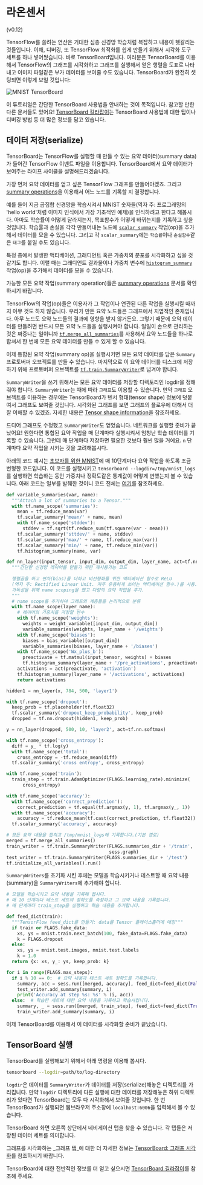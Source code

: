 # 라온센서

(v0.12)

TensorFlow를 쓸려는 연산은 거대한 심층 신경망 학습처럼 복잡하고 내용이 헷갈리는 것들입니다. 이해, 디버깅, 또 TensorFlow 최적화를 쉽게 만들기 위해서 시각화 도구 세트를 하나 넣어뒀습니다. 바로 TensorBoard입니다. 여러분은 TensorBoard를 이용해서 TensorFlow의 그래프를 시각화하고 그래프를 실행해서 얻은 행렬을 도표로 나타내고 이미지 파일같은 부가 데이터를 보여줄 수도 있습니다. TensorBoard가 완전히 셋팅되면 이렇게 보일 것입니다:

![MNIST TensorBoard](../g3doc/images/mnist\_tensorboard.png)

이 튜토리얼은 간단한 TensorBoard 사용법을 안내하는 것이 목적입니다. 참고할 만한 다른 문서들도 있어요! [TensorBoard 길라잡이](https://www.tensorflow.org/code/tensorflow/tensorboard/README.md)는 TensorBoard 사용법에 대한 팁이나 디버깅 방법 등 더 많은 정보를 담고 있습니다.

## 데이터 저장(serialize)

TensorBoard는 TensorFlow를 실행할 때 만들 수 있는 요약 데이터(summary data)가 들어간 TensorFlow 이벤트 파일을 이용합니다. TensorBoard에서 요약 데이터가 보여주는 라이프 사이클을 설명해드리겠습니다.

가장 먼저 요약 데이터를 얻고 싶은 TensorFlow 그래프를 만들어야겠죠. 그리고 [summary operations](../index-3/index/train.md#summary-operations)을 이용해서 어느 노드를 기록할 지 결정합니다.

예를 들어 지금 곱집합 신경망을 학습시켜서 MNIST 숫자들(역자 주: 프로그래밍의 'hello world'처럼 이미지 인식에서 가장 기초적인 예제)을 인식하려고 한다고 해봅시다. 아마도 학습률이 어떻게 달라지는지, 목표함수가 어떻게 바뀌는지를 기록하고 싶을 것입니다. 학습률과 손실을 각각 만들어내는 노드에 [`scalar_summary`](../index-3/index/train.md#scalar\_summary) 작업(op)을 추가해서 데이터를 모을 수 있습니다. 그리고 각 `scalar_summary`에는 `학습률`이나 `손실함수`같은 `태그`를 붙일 수도 있습니다.

특정 층에서 발생한 액티베이션, 그래디언트 혹은 가중치의 분포를 시각화하고 싶을 것 같기도 합니다. 이럴 때는 그래디언트 결과물이나 가중치 변수에 [`histogram_summary`](../index-3/index/train.md#histogram\_summary) 작업(op)을 추가해서 데이터를 모을 수 있습니다.

가능한 모든 요약 작업(summary operation)들은 [summary operations](../index-3/index/train.md#summary-operations) 문서를 확인하시기 바랍니다.

TensorFlow의 작업(op)들은 이용자가 그 작업이나 연관된 다른 작업을 실행시킬 때까지 아무 것도 하지 않습니다. 우리가 만든 요약 노드들은 그래프에서 지엽적인 존재입니다. 아무 노드도 요약 노드들의 결과에 영향을 받지 않거든요. 그렇기 때문에 요약 데이터를 만들려면 반드시 모든 요약 노드들을 실행시켜야 합니다. 일일이 손으로 관리하는 것은 짜증나는 일이니까 [`tf.merge_all_summaries`](../index-3/index/train.md#merge\_all\_summaries)를 사용해서 요약 노드들을 하나로 합쳐서 한 번에 모든 요약 데이터를 만들 수 있게 할 수 있습니다.

이제 통합된 요약 작업(summary op)을 실행시키면 모든 요약 데이터를 담은 `Summary` 프로토버퍼 오브젝트를 만들 수 있습니다. 마지막으로 이 요약 데이터를 디스크에 저장하기 위해 프로토버퍼 오브젝트를 [`tf.train.SummaryWriter`](../index-3/index/train.md#SummaryWriter)로 넘겨야 합니다.

`SummaryWriter`을 쓰기 위해서는 모든 요약 데이터를 저장할 디렉토리인 logdir을 정해줘야 합니다. `SummaryWriter`는 때에 따라 `그래프`도 이용할 수 있습니다. 만약 `그래프` 오브젝트를 이용하는 경우에는 TensorBoard가 텐서 형태(tensor shape) 정보에 덧붙여서 그래프도 보여줄 것입니다. 시각화된 그래프를 보면 그래프의 플로우에 대해서 더 잘 이해할 수 있겠죠. 자세한 내용은 [Tensor shape information](index-2.md#tensor-shape-information)을 참조하세요.

드디어 그래프도 수정했고 `SummaryWriter`도 얻었습니다. 네트워크를 실행할 준비가 끝났어요! 원한다면 통합된 요약 작업을 매 단계마다 실행시켜서 엄청난 학습 데이터를 기록할 수 있습니다. 그런데 매 단계마다 저장하면 필요한 것보다 훨씬 많을 거에요. `n` 단계마다 요약 작업을 시키는 것을 고려해봅시다.

아래의 코드 예시는 [초보자를 위한 MNIST](http://tensorflow.org/tutorials/mnist/beginners/index.md)에 매 10단계마다 요약 작업을 하도록 조금 변형한 코드입니다. 이 코드를 실행시키고 `tensorboard --logdir=/tmp/mnist_logs`를 실행하면 학습하는 동안 가중치나 정확도같은 통계값이 어떻게 변했는지 볼 수 있습니다. 아래 코드는 일부를 발췌한 것이니 코드 전체는 [여기](https://www.tensorflow.org/code/tensorflow/examples/tutorials/mnist/mnist\_with\_summaries.py)를 참조하세요.

```python
def variable_summaries(var, name):
  """Attach a lot of summaries to a Tensor."""
  with tf.name_scope('summaries'):
    mean = tf.reduce_mean(var)
    tf.scalar_summary('mean/' + name, mean)
    with tf.name_scope('stddev'):
      stddev = tf.sqrt(tf.reduce_sum(tf.square(var - mean)))
    tf.scalar_summary('sttdev/' + name, stddev)
    tf.scalar_summary('max/' + name, tf.reduce_max(var))
    tf.scalar_summary('min/' + name, tf.reduce_min(var))
    tf.histogram_summary(name, var)

def nn_layer(input_tensor, input_dim, output_dim, layer_name, act=tf.nn.relu):
  """간단한 신경망 레이어를 만들기 위한 재사용가능 코드
  
  행렬곱을 하고 편차(bias)를 더하고 비선형화를 위한 액티베이션 함수로 ReLU
  (역자 주: Rectified Linear Unit. 자주 유용하게 쓰이는 액티베이션 함수.)를 사용.
  가독성을 위해 name scoping을 했고 다량의 요약 작업을 추가.
  """
  # name scope를 추가하여 그래프의 계층들을 논리적으로 분류  
  with tf.name_scope(layer_name):
    # 레이어의 가중치를 저장할 변수    
    with tf.name_scope('weights'):
      weights = weight_variable([input_dim, output_dim])
      variable_summaries(weights, layer_name + '/weights')
    with tf.name_scope('biases'):
      biases = bias_variable([output_dim])
      variable_summaries(biases, layer_name + '/biases')
    with tf.name_scope('Wx_plus_b'):
      preactivate = tf.matmul(input_tensor, weights) + biases
      tf.histogram_summary(layer_name + '/pre_activations', preactivate)
    activations = act(preactivate, 'activation')
    tf.histogram_summary(layer_name + '/activations', activations)
    return activations

hidden1 = nn_layer(x, 784, 500, 'layer1')

with tf.name_scope('dropout'):
  keep_prob = tf.placeholder(tf.float32)
  tf.scalar_summary('dropout_keep_probability', keep_prob)
  dropped = tf.nn.dropout(hidden1, keep_prob)

y = nn_layer(dropped, 500, 10, 'layer2', act=tf.nn.softmax)

with tf.name_scope('cross_entropy'):
  diff = y_ * tf.log(y)
  with tf.name_scope('total'):
    cross_entropy = -tf.reduce_mean(diff)
  tf.scalar_summary('cross entropy', cross_entropy)

with tf.name_scope('train'):
  train_step = tf.train.AdamOptimizer(FLAGS.learning_rate).minimize(
      cross_entropy)

with tf.name_scope('accuracy'):
  with tf.name_scope('correct_prediction'):
    correct_prediction = tf.equal(tf.argmax(y, 1), tf.argmax(y_, 1))
  with tf.name_scope('accuracy'):
    accuracy = tf.reduce_mean(tf.cast(correct_prediction, tf.float32))
  tf.scalar_summary('accuracy', accuracy)

# 모든 요약 내용을 합치고 /tmp/mnist_logs에 기록합니다.(기본 경로)
merged = tf.merge_all_summaries()
train_writer = tf.train.SummaryWriter(FLAGS.summaries_dir + '/train',
                                      sess.graph)
test_writer = tf.train.SummaryWriter(FLAGS.summaries_dir + '/test')
tf.initialize_all_variables().run()
```

`SummaryWriters`를 초기화 시킨 후에는 모델을 학습시키거나 테스트할 때 요약 내용(summary)을 `SummaryWriters`에 추가해야 합니다.

```python
# 모델을 학습시키고 요약 내용을 기록해 봅시다.
# 매 10 단계마다 테스트 세트의 정확도를 측정하고 그 요약 내용을 기록합니다.
# 매 단계마다 train_step을 실행하고 학습 내용을 추가합니다.

def feed_dict(train):
  """TensorFlow feed_dict를 만들기: data를 Tensor 플레이스홀더에 매칭"""
  if train or FLAGS.fake_data:
    xs, ys = mnist.train.next_batch(100, fake_data=FLAGS.fake_data)
    k = FLAGS.dropout
  else:
    xs, ys = mnist.test.images, mnist.test.labels
    k = 1.0
  return {x: xs, y_: ys, keep_prob: k}

for i in range(FLAGS.max_steps):
  if i % 10 == 0:  # 요약 내용과 테스트 세트 정확도를 기록합니다.
    summary, acc = sess.run([merged, accuracy], feed_dict=feed_dict(False))
    test_writer.add_summary(summary, i)
    print('Accuracy at step %s: %s' % (i, acc))
  else:  # 학습한 세트에 대한 요약 내용을 기록하고 학습시킵니다.
    summary, _ = sess.run([merged, train_step], feed_dict=feed_dict(True))
    train_writer.add_summary(summary, i)
```

이제 TensorBoard를 이용해서 이 데이터를 시각화할 준비가 끝났습니다.

## TensorBoard 실행

TensorBoard를 실행해보기 위해서 아래 명령을 이용해 봅시다.

```bash
tensorboard --logdir=path/to/log-directory
```

`logdir`은 데이터를 `SummaryWriter`가 데이터를 저장(serialize)해놓은 디렉토리를 가리킵니다. 만약 `logdir` 디렉토리에 다른 실행에 대한 데이터를 저장해놓은 하위 디렉토리가 있다면 TensorBoard는 모두 다 시각화해서 보여줄 것입니다. 한 번 TensorBoard가 실행되면 웹브라우저 주소창에 `localhost:6006`을 입력해서 볼 수 있습니다.

TensorBoard 화면 오른쪽 상단에서 네비게이션 탭을 찾을 수 있습니다. 각 탭들은 저장된 데이터 세트를 의미합니다.

그래프를 시각화하는 _그래프 탭_에 대한 더 자세한 정보는 [TensorBoard: 그래프 시각화](index-2.md)를 참조하시기 바랍니다.

TensorBoard에 대한 전반적인 정보를 더 얻고 싶으시면 [TensorBoard 길라잡이](../tensorboard/)를 참조해 주세요.

